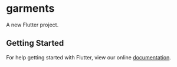 # garments

A new Flutter project.

## Getting Started

For help getting started with Flutter, view our online
[documentation](https://flutter.io/).
